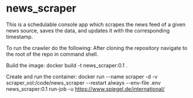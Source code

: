 # news_scraper
This is a schedulable console app which scrapes the news feed of a given news source, saves the data, and updates it with the corresponding timestamp.

To run the crawler do the following: 
After cloning the repository navigate to the root of the repo in command shell. 

Build the image: 
docker build -t news_scraper:0.1 .

Create and run the container:
docker run --name scraper -d -v scraper_vol:/code/news_scraper --restart always --env-file .env news_scraper:0.1 run-job -u https://www.spiegel.de/international/
